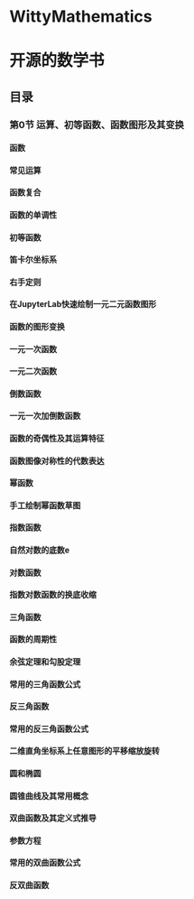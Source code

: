 # WittyMathematics
# 开源的数学书

## 目录
### 第0节 运算、初等函数、函数图形及其变换
#### 函数
#### 常见运算
#### 函数复合
#### 函数的单调性
#### 初等函数
#### 笛卡尔坐标系
#### 右手定则
#### 在JupyterLab快速绘制一元二元函数图形
#### 函数的图形变换
#### 一元一次函数
#### 一元二次函数
#### 倒数函数
#### 一元一次加倒数函数
#### 函数的奇偶性及其运算特征
#### 函数图像对称性的代数表达
#### 幂函数
#### 手工绘制幂函数草图
#### 指数函数
#### 自然对数的底数e
#### 对数函数
#### 指数对数函数的换底收缩
#### 三角函数
#### 函数的周期性
#### 余弦定理和勾股定理
#### 常用的三角函数公式
#### 反三角函数
#### 常用的反三角函数公式
#### 二维直角坐标系上任意图形的平移缩放旋转
#### 圆和椭圆
#### 圆锥曲线及其常用概念
#### 双曲函数及其定义式推导
#### 参数方程
#### 常用的双曲函数公式
#### 反双曲函数
